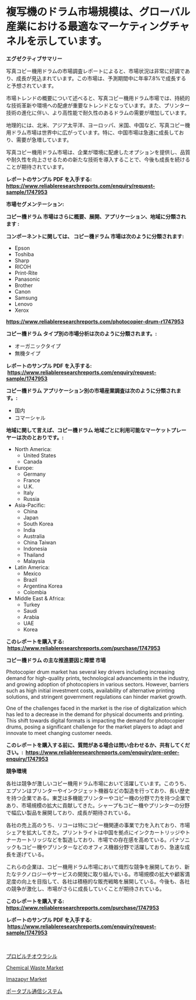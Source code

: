 <p><h1>複写機のドラム市場規模は、グローバル産業における最適なマーケティングチャネルを示しています。</h1></p><p><strong>エグゼクティブサマリー</strong></p>
<p><p>写真コピー機用ドラムの市場調査レポートによると、市場状況は非常に好調であり、成長が見込まれています。この市場は、予測期間中に年率7.8%で成長すると予想されています。</p><p>市場トレンドの概要について述べると、写真コピー機用ドラム市場では、持続的な技術革新や環境への配慮が重要なトレンドとなっています。また、プリンター技術の進化に伴い、より高性能で耐久性のあるドラムの需要が増加しています。</p><p>地理的には、北米、アジア太平洋、ヨーロッパ、米国、中国など、写真コピー機用ドラム市場は世界中に広がっています。特に、中国市場は急速に成長しており、需要が急増しています。</p><p>写真コピー機用ドラム市場は、企業が環境に配慮したオプションを提供し、品質や耐久性を向上させるための新たな技術を導入することで、今後も成長を続けることが期待されています。</p></p>
<p><strong>レポートのサンプル PDF を入手する: <a href="https://www.reliableresearchreports.com/enquiry/request-sample/1747953">https://www.reliableresearchreports.com/enquiry/request-sample/1747953</a></strong></p>
<p><strong>市場セグメンテーション:</strong></p>
<p><strong> コピー機ドラム 市場はさらに概要、展開、アプリケーション、地域に分類されます :</strong></p>
<p><strong>コンポーネントに関しては、 コピー機ドラム 市場は次のように分類されます: &nbsp;</strong></p>
<p><ul><li>Epson</li><li>Toshiba</li><li>Sharp</li><li>RICOH</li><li>Print-Rite</li><li>Panasonic</li><li>Brother</li><li>Canon</li><li>Samsung</li><li>Lenovo</li><li>Xerox</li></ul></p>
<p><strong><a href="https://www.reliableresearchreports.com/photocopier-drum-r1747953">https://www.reliableresearchreports.com/photocopier-drum-r1747953</a></strong></p>
<p><strong> コピー機ドラム タイプ別の市場分析は次のように分類されます。:</strong></p>
<p><ul><li>オーガニックタイプ</li><li>無機タイプ</li></ul></p>
<p><strong>レポートのサンプル PDF を入手する: &nbsp;<a href="https://www.reliableresearchreports.com/enquiry/request-sample/1747953">https://www.reliableresearchreports.com/enquiry/request-sample/1747953</a></strong></p>
<p><strong> コピー機ドラム アプリケーション別の市場産業調査は次のように分類されます。:</strong></p>
<p><ul><li>国内</li><li>コマーシャル</li></ul></p>
<p><strong>地域に関して言えば、コピー機ドラム 地域ごとに利用可能なマーケットプレーヤーは次のとおりです。:</strong></p>
<p><ul>
    <li>
        North America:
        <ul>
            <li>United States</li>
            <li>Canada</li>
        </ul>
    </li>
    <li>
        Europe:
        <ul>
            <li>Germany</li>
            <li>France</li>
            <li>U.K.</li>
            <li>Italy</li>
            <li>Russia</li>
        </ul>
    </li>
    <li>
        Asia-Pacific:
        <ul>
            <li>China</li>
            <li>Japan</li>
            <li>South Korea</li>
            <li>India</li>
            <li>Australia</li>
            <li>China Taiwan</li>
            <li>Indonesia</li>
            <li>Thailand</li>
            <li>Malaysia</li>
        </ul>
    </li>
    <li>
        Latin America:
        <ul>
            <li>Mexico</li>
            <li>Brazil</li>
            <li>Argentina Korea</li>
            <li>Colombia</li>
        </ul>
    </li>
    <li>
        Middle East & Africa:
        <ul>
            <li>Turkey</li>
            <li>Saudi</li>
            <li>Arabia</li>
            <li>UAE</li>
            <li>Korea</li>
        </ul>
    </li>
    </ul></p>
<p><strong>このレポートを購入する: &nbsp;<a href="https://www.reliableresearchreports.com/purchase/1747953">https://www.reliableresearchreports.com/purchase/1747953</a></strong></p>
<p><strong>コピー機ドラム の主な推進要因と障壁 市場</strong></p>
<p><p>Photocopier drum market has several key drivers including increasing demand for high-quality prints, technological advancements in the industry, and growing adoption of photocopiers in various sectors. However, barriers such as high initial investment costs, availability of alternative printing solutions, and stringent government regulations can hinder market growth.</p><p>One of the challenges faced in the market is the rise of digitalization which has led to a decrease in the demand for physical documents and printing. This shift towards digital formats is impacting the demand for photocopier drums, posing a significant challenge for the market players to adapt and innovate to meet changing customer needs.</p></p>
<p><strong>このレポートを購入する前に、質問がある場合は問い合わせるか、共有してください。:&nbsp; <a href="https://www.reliableresearchreports.com/enquiry/pre-order-enquiry/1747953">https://www.reliableresearchreports.com/enquiry/pre-order-enquiry/1747953</a></strong></p>
<p><strong>競争環境</strong></p>
<p><p>各社は競争が激しいコピー機用ドラム市場において活躍しています。このうち、エプソンはプリンターやインクジェット機器などの製造を行っており、長い歴史を持つ企業である。東芝は多機能プリンターやコピー機の分野で力を持つ企業であり、市場規模の拡大に貢献してきた。シャープもコピー機やプリンターの分野で幅広い製品を展開しており、成長が期待されている。</p><p>各社の売上高のうち、リコーは特にコピー機関連の事業で力を入れており、市場シェアを拡大してきた。プリントライトは中国を拠点にインクカートリッジやトナーカートリッジなどを製造しており、市場での存在感を高めている。パナソニックもコピー機やプリンターなどのオフィス機器分野で活躍しており、急速な成長を遂げている。</p><p>これらの企業は、コピー機用ドラム市場において熾烈な競争を展開しており、新たなテクノロジーやサービスの開発に取り組んでいる。市場規模の拡大や顧客満足度の向上を目指して、各社は積極的な販売戦略を展開している。今後も、各社の競争が激化し、市場がさらに成長していくことが期待されている。</p></p>
<p><strong>このレポートを購入する: &nbsp; <a href="https://www.reliableresearchreports.com/purchase/1747953">https://www.reliableresearchreports.com/purchase/1747953</a></strong></p>
<p><strong>レポートのサンプル PDF を入手する: &nbsp;<a href="https://www.reliableresearchreports.com/enquiry/request-sample/1747953">https://www.reliableresearchreports.com/enquiry/request-sample/1747953</a></strong><strong></strong></p>
<p>&nbsp;</p>
<p><p><a href="https://medium.com/@jackieshlerin98056/%E3%83%97%E3%83%AD%E3%83%94%E3%83%AB%E3%83%81%E3%82%AA%E3%82%A6%E3%83%A9%E3%82%B7%E3%83%AB%E5%B8%82%E5%A0%B4%E3%81%AE%E5%88%86%E6%9E%90%E3%81%A82024%E5%B9%B4%E3%81%8B%E3%82%892031%E5%B9%B4%E3%81%BE%E3%81%A7%E3%81%AE%E4%BA%88%E6%B8%AC%E3%81%95%E3%82%8C%E3%82%8B%E8%A6%8F%E6%A8%A1-3fedd4b0842b">プロピルチオウラシル</a></p><p><a href="https://www.linkedin.com/pulse/chemical-waste-market-research-report-reveals-latest-trends-7nzfe?trackingId=5Na0Ax%2Bnn5c992kykF3VVw%3D%3D">Chemical Waste Market</a></p><p><a href="https://www.linkedin.com/pulse/imazapyr-market-research-report-key-successful-business-qcfue?trackingId=B3cFpu2pmgd3ar5Lsaz8QA%3D%3D">Imazapyr Market</a></p><p><a href="https://medium.com/@michaelerde565/%E6%90%BA%E5%B8%AF%E9%80%9A%E4%BF%A1%E3%82%B7%E3%82%B9%E3%83%86%E3%83%A0%E5%B8%82%E5%A0%B4%E3%81%AE%E5%88%86%E6%9E%90-%E3%82%B0%E3%83%AD%E3%83%BC%E3%83%90%E3%83%AB%E7%94%A3%E6%A5%AD%E3%81%AE%E5%B1%95%E6%9C%9B%E3%81%A8%E4%BA%88%E6%B8%AC-2024%E5%B9%B4%E3%81%8B%E3%82%892031%E5%B9%B4-b5fc51201359">ポータブル通信システム</a></p></p>